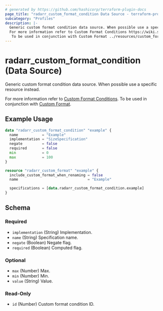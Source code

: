 ```yaml
---
# generated by https://github.com/hashicorp/terraform-plugin-docs
page_title: "radarr_custom_format_condition Data Source - terraform-provider-radarr"
subcategory: "Profiles"
description: |-
  Generic custom format condition data source. When possible use a specific resource instead.
  For more information refer to Custom Format Conditions https://wiki.servarr.com/radarr/settings#conditions.
   To be used in conjunction with Custom Format ../resources/custom_format.
---
```


# radarr_custom_format_condition (Data Source)

<!-- subcategory:Profiles --> Generic custom format condition data source. When possible use a specific resource instead.
For more information refer to [Custom Format Conditions](https://wiki.servarr.com/radarr/settings#conditions).
 To be used in conjunction with [Custom Format](../resources/custom_format).

## Example Usage

```terraform
data "radarr_custom_format_condition" "example" {
  name           = "Example"
  implementation = "SizeSpecification"
  negate         = false
  required       = false
  min            = 0
  max            = 100
}

resource "radarr_custom_format" "example" {
  include_custom_format_when_renaming = false
  name                                = "Example"

  specifications = [data.radarr_custom_format_condition.example]
}
```

<!-- schema generated by tfplugindocs -->
## Schema

### Required

- `implementation` (String) Implementation.
- `name` (String) Specification name.
- `negate` (Boolean) Negate flag.
- `required` (Boolean) Computed flag.

### Optional

- `max` (Number) Max.
- `min` (Number) Min.
- `value` (String) Value.

### Read-Only

- `id` (Number) Custom format condition ID.


